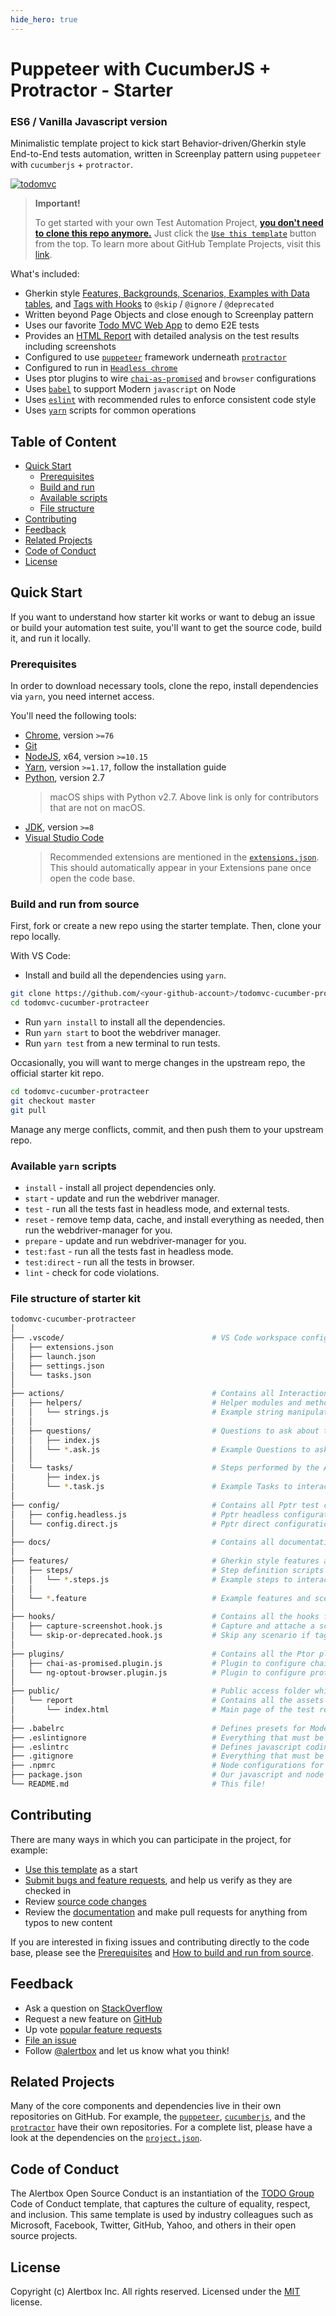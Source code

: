 ```yaml
---
hide_hero: true
---
```


# Puppeteer with CucumberJS + Protractor - Starter
### ES6 / Vanilla Javascript version

Minimalistic template project to kick start Behavior-driven/Gherkin style End-to-End tests automation, written in Screenplay pattern using `puppeteer` with `cucumberjs` + `protractor`.

<a href="http://todomvc.com/examples/vanillajs/">![todomvc](todomvc-play.gif)</a>

> **Important!**
>
> To get started with your own Test Automation Project, [**you don't need to clone this repo anymore.**](https://github.blog/2019-06-06-generate-new-repositories-with-repository-templates/) Just click the [`Use this template`](https://github.com/kosalanuwan/todomvc-cucumber-protracteer/generate) button from the top. To learn more about GitHub Template Projects, visit this [link](https://help.github.com/en/articles/creating-a-repository-from-a-template).

What's included:

- Gherkin style [Features, Backgrounds, Scenarios, Examples with Data tables](https://github.com/kosalanuwan/todomvc-cucumber-protracteer/tree/master/features), and [Tags with Hooks](https://github.com/kosalanuwan/todomvc-cucumber-protracteer/tree/master/hooks) to `@skip` / `@ignore` / `@deprecated`
- Written beyond Page Objects and close enough to Screenplay pattern
- Uses our favorite [Todo MVC Web App](http://todomvc.com/examples/vanillajs/) to demo E2E tests
- Provides an [HTML Report](public/report/index.html) with detailed analysis on the test results including screenshots
- Configured to use [`puppeteer`](https://pptr.dev/) framework underneath [`protractor`](https://www.protractortest.org/)
- Configured to run in [`Headless chrome`](https://github.com/kosalanuwan/todomvc-cucumber-protracteer/tree/master/config)
- Uses ptor plugins to wire [`chai-as-promised`](https://www.chaijs.com/plugins/chai-as-promised/) and `browser` configurations
- Uses [`babel`](https://babeljs.io/videos) to support Modern `javascript` on Node
- Uses [`eslint`](https://eslint.org/) with recommended rules to enforce consistent code style
- Uses [`yarn`](https://yarnpkg.com/en/) scripts for common operations

## Table of Content

- [Quick Start](#quick-start)
  - [Prerequisites](#prerequisites)
  - [Build and run](#build-and-run-from-source)
  - [Available scripts](#available-yarn-scripts)
  - [File structure](#file-structure-of-starter-kit)
- [Contributing](#contributing)
- [Feedback](#feedback)
- [Related Projects](#related-projects)
- [Code of Conduct](#code-of-conduct)
- [License](#license)

## Quick Start

If you want to understand how starter kit works or want to debug an issue or build your automation test suite, you'll want to get the source code, build it, and run it locally.

### Prerequisites

In order to download necessary tools, clone the repo, install dependencies via `yarn`, you need internet access.

You'll need the following tools:

- [Chrome](https://www.google.com/chrome/), version `>=76`
- [Git](https://git-scm.com/downloads)
- [NodeJS](https://nodejs.org/en/download/), x64, version `>=10.15`
- [Yarn](https://yarnpkg.com/lang/en/docs/install/), version `>=1.17`, follow the installation guide
- [Python](https://www.python.org/downloads/), version 2.7
  > macOS ships with Python v2.7. Above link is only for contributors that are not on macOS.
- [JDK](https://www.oracle.com/technetwork/java/javase/downloads/index.html), version `>=8`
- [Visual Studio Code](https://code.visualstudio.com/)
  > Recommended extensions are mentioned in the [`extensions.json`](https://github.com/kosalanuwan/todomvc-cucumber-protracteer/blob/master/.vscode/extensions.json). This should automatically appear in your Extensions pane once open the code base.

### Build and run from source

First, fork or create a new repo using the starter template. Then, clone your repo locally.

With VS Code:

- Install and build all the dependencies using `yarn`.
```bash
git clone https://github.com/<your-github-account>/todomvc-cucumber-protracteer
cd todomvc-cucumber-protracteer
```
- Run `yarn install` to install all the dependencies.
- Run `yarn start` to boot the webdriver manager.
- Run `yarn test` from a new terminal to run tests.

Occasionally, you will want to merge changes in the upstream repo, the official starter kit repo.
```bash
cd todomvc-cucumber-protracteer
git checkout master
git pull
```
Manage any merge conflicts, commit, and then push them to your upstream repo.

### Available `yarn` scripts

- `install` - install all project dependencies only.
- `start` - update and run the webdriver manager.
- `test` - run all the tests fast in headless mode, and external tests.
- `reset` - remove temp data, cache, and install everything as needed, then run the webdriver-manager for you.
- `prepare` - update and run webdriver-manager for you.
- `test:fast` - run all the tests fast in headless mode.
- `test:direct` - run all the tests in browser.
- `lint` - check for code violations.

### File structure of starter kit
```sh
todomvc-cucumber-protracteer
│
├── .vscode/                                 # VS Code workspace configurations
│   ├── extensions.json
│   ├── launch.json
│   ├── settings.json
│   └── tasks.json
│
├── actions/                                 # Contains all Interactions
│   ├── helpers/                             # Helper modules and methods
│   │   └── strings.js                       # Example string manipulator for Todos
│   │
│   ├── questions/                           # Questions to ask about the State
│   │   ├── index.js
│   │   └── *.ask.js                         # Example Questions to ask about the state of the Todo app
│   │
│   └── tasks/                               # Steps performed by the Actor
│       ├── index.js
│       └── *.task.js                        # Example Tasks to interact with the Todo app
│
├── config/                                  # Contains all Pptr test configurations
│   ├── config.headless.js                   # Pptr headless configuration
│   └── config.direct.js                     # Pptr direct configuration
│
├── docs/                                    # Contains all documentation
│
├── features/                                # Gherkin style features and scenarios
│   ├── steps/                               # Step definition scripts
│   │   └── *.steps.js                       # Example steps to interact with the Todo app
│   │
│   └── *.feature                            # Example features and scenarios to play
│
├── hooks/                                   # Contains all the hooks for Cucumber
│   ├── capture-screenshot.hook.js           # Capture and attache a screenshot when assertion fails
│   └── skip-or-deprecated.hook.js           # Skip any scenario if tagged as @skip/@ignore/@deprecated
│
├── plugins/                                 # Contains all the Ptor plugins 
│   ├── chai-as-promised.plugin.js           # Plugin to configure chai and chai-as-promised
│   └── ng-optout-browser.plugin.js          # Plugin to configure protractor browser
│
├── public/                                  # Public access folder which can be published if needed
│   └── report                               # Contains all the assets of the test report
│       └── index.html                       # Main page of the test report
│
├── .babelrc                                 # Defines presets for Modern Javascript support
├── .eslintignore                            # Everything that must be excluded from coding styles
├── .eslintrc                                # Defines javascript coding styles
├── .gitignore                               # Everything that must be excluded from the git repo
├── .npmrc                                   # Node configurations for workspace
├── package.json                             # Our javascript and node dependencies
└── README.md                                # This file!
```

## Contributing

There are many ways in which you can participate in the project, for example:

- [Use this template](https://github.com/kosalanuwan/todomvc-cucumber-protracteer/generate) as a start
- [Submit bugs and feature requests](https://github.com/kosalanuwan/todomvc-cucumber-protracteer/issues), and help us verify as they are checked in
- Review [source code changes](https://github.com/kosalanuwan/todomvc-cucumber-protracteer/pulls)
- Review the [documentation](https://github.com/kosalanuwan/todomvc-cucumber-protracteer/tree/master/docs) and make pull requests for anything from typos to new content

If you are interested in fixing issues and contributing directly to the code base, please see the [Prerequisites](#prerequisites) and [How to build and run from source](#build-and-run).

## Feedback

- Ask a question on [StackOverflow](https://stackoverflow.com/search?tab=newest&q=protractor%20cucumberjs)
- Request a new feature on [GitHub](https://github.com/kosalanuwan/todomvc-cucumber-protracteer/blob/master/CONTRIBUTING.md)
- Up vote [popular feature requests](https://github.com/kosalanuwan/todomvc-cucumber-protracteer/issues?q=is%3Aopen+is%3Aissue+label%3Afeature-request+sort%3Areactions-%2B1-desc)
- [File an issue](https://github.com/kosalanuwan/todomvc-cucumber-protracteer/issues)
- Follow [@alertbox](https://twitter.com/kosalanuwan) and let us know what you think!

## Related Projects

Many of the core components and dependencies live in their own repositories on GitHub. For example, the [`puppeteer`](https://github.com/puppeteer/puppeteer), [`cucumberjs`](https://github.com/cucumber/cucumber-js), and the [`protractor`](https://github.com/angular/protractor) have their own repositories. For a complete list, please have a look at the dependencies on the [`project.json`](https://github.com/kosalanuwan/todomvc-cucumber-protracteer/blob/master/package.json).

## Code of Conduct

The Alertbox Open Source Conduct is an instantiation of the [TODO Group](https://todogroup.org/) Code of Conduct template, that captures the culture of equality, respect, and inclusion. This same template is used by industry colleagues such as Microsoft, Facebook, Twitter, GitHub, Yahoo, and others in their open source projects.

## License

Copyright (c) Alertbox Inc. All rights reserved.
Licensed under the [MIT](LICENSE) license.
